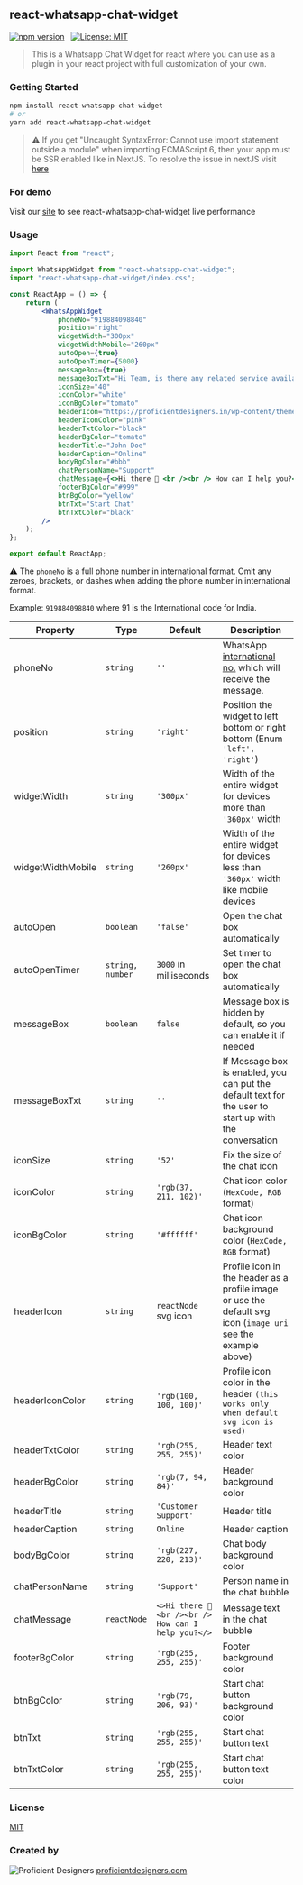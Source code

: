## react-whatsapp-chat-widget

[![npm version](https://badge.fury.io/js/react-whatsapp-chat-widget.svg)](https://www.npmjs.com/package/react-whatsapp-chat-widget) &nbsp; [![License: MIT](https://img.shields.io/badge/License-MIT-yellow.svg)](https://github.com/proficientdesigners/react-whatsapp-chat-widget/blob/master/LICENSE)

> This is a Whatsapp Chat Widget for react where you can use as a plugin in your react project with full customization of your own.

### Getting Started

```bash
npm install react-whatsapp-chat-widget
# or
yarn add react-whatsapp-chat-widget
```

> ⚠️ If you get "Uncaught SyntaxError: Cannot use import statement outside a module" when importing ECMAScript 6, then your app must be SSR enabled like in NextJS. To resolve the issue in nextJS visit [here](https://nextjs.org/docs/advanced-features/dynamic-import#with-no-ssr)

### For demo

Visit our [site](https://www.proficientdesigners.com/ "Proficient Designers") to see react-whatsapp-chat-widget live performance

### Usage

```jsx
import React from "react";

import WhatsAppWidget from "react-whatsapp-chat-widget";
import "react-whatsapp-chat-widget/index.css";

const ReactApp = () => {
	return (
		<WhatsAppWidget
			phoneNo="919884098840"
			position="right"
			widgetWidth="300px"
			widgetWidthMobile="260px"
			autoOpen={true}
			autoOpenTimer={5000}
			messageBox={true}
			messageBoxTxt="Hi Team, is there any related service available ?"
			iconSize="40"
			iconColor="white"
			iconBgColor="tomato"
			headerIcon="https://proficientdesigners.in/wp-content/themes/pd/img/logo-new.png"
			headerIconColor="pink"
			headerTxtColor="black"
			headerBgColor="tomato"
			headerTitle="John Doe"
			headerCaption="Online"
			bodyBgColor="#bbb"
			chatPersonName="Support"
			chatMessage={<>Hi there 👋 <br /><br /> How can I help you?</>}
			footerBgColor="#999"
			btnBgColor="yellow"
			btnTxt="Start Chat"
			btnTxtColor="black"
		/>
	);
};

export default ReactApp;
```

⚠️ The `phoneNo` is a full phone number in international format. Omit any zeroes, brackets, or dashes when adding the phone number in international format.

Example: `919884098840` where 91 is the International code for India.


| Property          | Type             | Default                                            | Description                                                                                                                                      |
| ----------------- | ---------------- | -------------------------------------------------- | ------------------------------------------------------------------------------------------------------------------------------------------------ |
| phoneNo           | `string`         | `''`                                               | WhatsApp [international no.](https://faq.whatsapp.com/general/contacts/how-to-add-an-international-phone-number) which will receive the message. |
| position          | `string`         | `'right'`                                          | Position the widget to left bottom or right bottom (Enum `'left', 'right'`)                                                                      |
| widgetWidth       | `string`         | `'300px'`                                          | Width of the entire widget for devices more than `'360px'` width                                                                                 |
| widgetWidthMobile | `string`         | `'260px'`                                          | Width of the entire widget for devices less than `'360px'` width like mobile devices                                                             |
| autoOpen          | `boolean`        | `'false'`                                          | Open the chat box automatically                                                                                                                  |
| autoOpenTimer     | `string, number` | `3000` in milliseconds                             | Set timer to open the chat box automatically                                                                                                     |
| messageBox        | `boolean`        | `false`                                            | Message box is hidden by default, so you can enable it if needed                                                                                 |
| messageBoxTxt     | `string`         | `''`                                               | If Message box is enabled, you can put the default text for the user to start up with the conversation                                           |
| iconSize          | `string`         | `'52'`                                             | Fix the size of the chat icon                                                                                                                    |
| iconColor         | `string`         | `'rgb(37, 211, 102)'`                              | Chat icon color (`HexCode, RGB` format)                                                                                                          |
| iconBgColor       | `string`         | `'#ffffff'`                                        | Chat icon background color (`HexCode, RGB` format)                                                                                               |
| headerIcon        | `string`         | `reactNode` svg icon                               | Profile icon in the header as a profile image or use the default svg icon (`image uri` see the example above)                                    |
| headerIconColor   | `string`         | `'rgb(100, 100, 100)'`                             | Profile icon color in the header `(this works only when default svg icon is used)`                                                               |
| headerTxtColor    | `string`         | `'rgb(255, 255, 255)'`                             | Header text color                                                                                                                                |
| headerBgColor     | `string`         | `'rgb(7, 94, 84)'`                                 | Header background color                                                                                                                          |
| headerTitle       | `string`         | `'Customer Support'`                               | Header title                                                                                                                                     |
| headerCaption     | `string`         | `Online`                                           | Header caption                                                                                                                                   |
| bodyBgColor       | `string`         | `'rgb(227, 220, 213)'`                             | Chat body background color                                                                                                                       |
| chatPersonName    | `string`         | `'Support'`                                        | Person name in the chat bubble                                                                                                                   |
| chatMessage       | `reactNode`      | `<>Hi there 👋 <br /><br /> How can I help you?</>` | Message text in the chat bubble                                                                                                                  |
| footerBgColor     | `string`         | `'rgb(255, 255, 255)'`                             | Footer background color                                                                                                                          |
| btnBgColor        | `string`         | `'rgb(79, 206, 93)'`                               | Start chat button background color                                                                                                               |
| btnTxt            | `string`         | `'rgb(255, 255, 255)'`                             | Start chat button text                                                                                                                           |
| btnTxtColor       | `string`         | `'rgb(255, 255, 255)'`                             | Start chat button text color                                                                                                                     |

### License

[MIT](https://github.com/proficientdesigners/react-whatsapp-chat-widget/blob/master/LICENSE)

### Created by

![Proficient Designers](https://download.proficientdesigners.in/favicon-32x32.png "Proficient Designers")
[proficientdesigners.com](https://proficientdesigners.com/)
